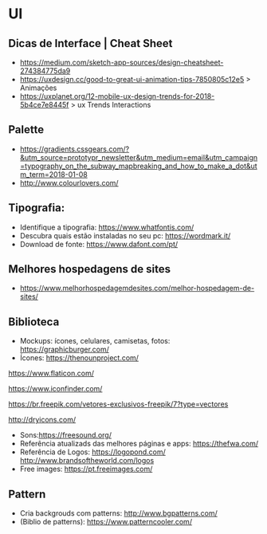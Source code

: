 # UI

## Dicas de Interface | Cheat Sheet
- https://medium.com/sketch-app-sources/design-cheatsheet-274384775da9 
- https://uxdesign.cc/good-to-great-ui-animation-tips-7850805c12e5 > Animações
- https://uxplanet.org/12-mobile-ux-design-trends-for-2018-5b4ce7e8445f > ux Trends Interactions

## Palette
- https://gradients.cssgears.com/?&utm_source=prototypr_newsletter&utm_medium=email&utm_campaign=typography_on_the_subway_mapbreaking_and_how_to_make_a_dot&utm_term=2018-01-08
- http://www.colourlovers.com/

## Tipografia:
- Identifique a tipografia: https://www.whatfontis.com/
- Descubra quais estão instaladas no seu pc: https://wordmark.it/
- Download de fonte: https://www.dafont.com/pt/

## Melhores hospedagens de sites
- https://www.melhorhospedagemdesites.com/melhor-hospedagem-de-sites/

## Biblioteca
- Mockups: ícones, celulares, camisetas, fotos: https://graphicburger.com/
- Ícones: 
https://thenounproject.com/

https://www.flaticon.com/

https://www.iconfinder.com/

https://br.freepik.com/vetores-exclusivos-freepik/7?type=vectores

http://dryicons.com/
          
- Sons:https://freesound.org/
- Referência atualizads das melhores páginas e apps: https://thefwa.com/
- Referência de Logos: https://logopond.com/ http://www.brandsoftheworld.com/logos
- Free images: https://pt.freeimages.com/

## Pattern
- Cria backgrouds com patterns: http://www.bgpatterns.com/
- (Biblio de patterns): https://www.patterncooler.com/
